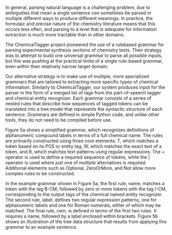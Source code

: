 In general, parsing natural language is a
challenging problem, due to ambiguities that mean a single
sentence can sometimes be parsed in multiple different ways to
produce different meanings. In practice, the formulaic and
precise nature of the chemistry literature means that this occurs
less often, and parsing to a level that is adequate for information
extraction is much more tractable than in other domains.


The ChemicalTagger project pioneered the use of a rulebased
grammar for parsing experimental synthesis sections of
chemistry texts. Their strategy was to attempt to build one
universal grammar to parse all possible inputs, but this was
pushing at the practical limits of a single rule-based grammar,
even within their relatively narrow target domain.


Our alternative strategy is to make use of multiple, more
specialized grammars that are tailored to extracting more
specific types of chemical information. Similarly to ChemicalTagger,
our system produces input for the parser in the
form of a merged list of tags from the part-of-speech tagger and
chemical entity recognizer. Each grammar consists of a series of
nested rules that describe how sequences of tagged tokens can
be translated into a tree model that represents the syntactic
structure of each sentence. Grammars are defined in simple
Python code, and unlike other tools, they do not need to be
compiled before use.


Figure 5a shows a simplified grammar, which recognizes
definitions of alphanumeric compound labels in terms of a full
chemical name. The rules are primarily constructed using three
core elements: T, which matches a token based on its POS or
entity tag, W, which matches the exact text of a token, and R,
which matches text patterns using regular expressions. The +
operator is used to define a required sequence of tokens, while
the | operator is used where just one of multiple alternatives is
required. Additional elements such as Optional, ZeroOrMore,
and Not allow more complex rules to be
constructed.




In the example grammar shown in Figure 5a, the first rule,
name, matches a token with the tag B-CM, followed by zero or
more tokens with the tag I-CM, corresponding to the output
tags of the chemical named entity recognizer. The second rule,
label, defines two regular expression patterns, one for
alphanumeric labels and one for Roman numerals, either of
which may be matched. The final rule, cem, is defined in terms
of the first two rules. It requires a name, followed by a label
enclosed within brackets. Figure 5b shows an illustration of the
tree data structure that results from applying this grammar to
an example sentence.










